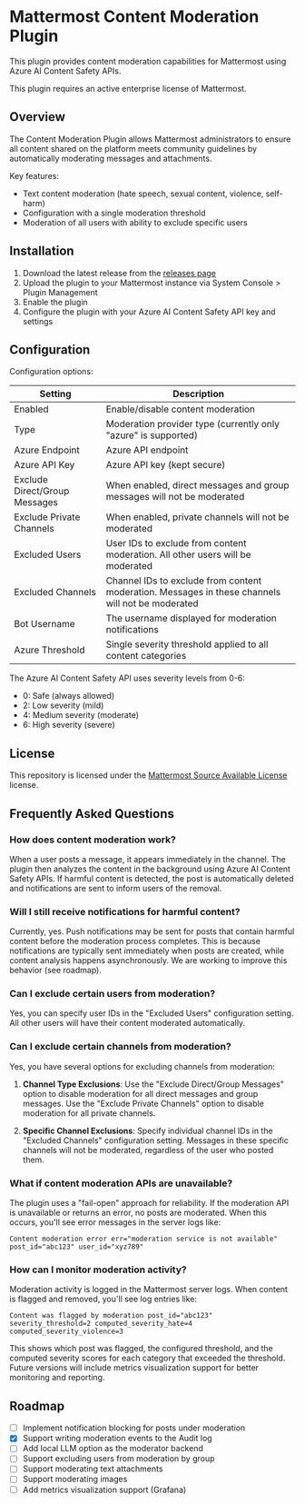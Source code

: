 # Mattermost Content Moderation Plugin

This plugin provides content moderation capabilities for Mattermost using Azure AI Content Safety APIs.

This plugin requires an active enterprise license of Mattermost.

## Overview

The Content Moderation Plugin allows Mattermost administrators to ensure all content shared on the platform meets community guidelines by automatically moderating messages and attachments.

Key features:
- Text content moderation (hate speech, sexual content, violence, self-harm)
- Configuration with a single moderation threshold
- Moderation of all users with ability to exclude specific users

## Installation

1. Download the latest release from the [releases page](https://github.com/mattermost/mattermost-plugin-content-moderation/releases)
2. Upload the plugin to your Mattermost instance via System Console > Plugin Management
3. Enable the plugin
4. Configure the plugin with your Azure AI Content Safety API key and settings

## Configuration

Configuration options:

| Setting | Description |
|---------|-------------|
| Enabled | Enable/disable content moderation |
| Type | Moderation provider type (currently only "azure" is supported) |
| Azure Endpoint | Azure API endpoint |
| Azure API Key | Azure API key (kept secure) |
| Exclude Direct/Group Messages | When enabled, direct messages and group messages will not be moderated |
| Exclude Private Channels | When enabled, private channels will not be moderated |
| Excluded Users | User IDs to exclude from content moderation. All other users will be moderated |
| Excluded Channels | Channel IDs to exclude from content moderation. Messages in these channels will not be moderated |
| Bot Username | The username displayed for moderation notifications |
| Azure Threshold | Single severity threshold applied to all content categories |

The Azure AI Content Safety API uses severity levels from 0-6:
- 0: Safe (always allowed)
- 2: Low severity (mild)
- 4: Medium severity (moderate)
- 6: High severity (severe)

## License

This repository is licensed under the [Mattermost Source Available License](LICENSE) license.

## Frequently Asked Questions

### How does content moderation work?

When a user posts a message, it appears immediately in the channel. The plugin then analyzes the content in the background using Azure AI Content Safety APIs. If harmful content is detected, the post is automatically deleted and notifications are sent to inform users of the removal.

### Will I still receive notifications for harmful content?

Currently, yes. Push notifications may be sent for posts that contain harmful content before the moderation process completes. This is because notifications are typically sent immediately when posts are created, while content analysis happens asynchronously. We are working to improve this behavior (see roadmap).

### Can I exclude certain users from moderation?

Yes, you can specify user IDs in the "Excluded Users" configuration setting. All other users will have their content moderated automatically.

### Can I exclude certain channels from moderation?

Yes, you have several options for excluding channels from moderation:

1. **Channel Type Exclusions**: Use the "Exclude Direct/Group Messages" option to disable moderation for all direct messages and group messages. Use the "Exclude Private Channels" option to disable moderation for all private channels.

2. **Specific Channel Exclusions**: Specify individual channel IDs in the "Excluded Channels" configuration setting. Messages in these specific channels will not be moderated, regardless of the user who posted them.

### What if content moderation APIs are unavailable?

The plugin uses a "fail-open" approach for reliability. If the moderation API is unavailable or returns an error, no posts are moderated. When this occurs, you'll see error messages in the server logs like:

```
Content moderation error err="moderation service is not available" post_id="abc123" user_id="xyz789"
```

### How can I monitor moderation activity?

Moderation activity is logged in the Mattermost server logs. When content is flagged and removed, you'll see log entries like:

```
Content was flagged by moderation post_id="abc123" severity_threshold=2 computed_severity_hate=4 computed_severity_violence=3
```

This shows which post was flagged, the configured threshold, and the computed severity scores for each category that exceeded the threshold. Future versions will include metrics visualization support for better monitoring and reporting.

## Roadmap

- [ ] Implement notification blocking for posts under moderation
- [X] Support writing moderation events to the Audit log
- [ ] Add local LLM option as the moderator backend
- [ ] Support excluding users from moderation by group
- [ ] Support moderating text attachments
- [ ] Support moderating images
- [ ] Add metrics visualization support (Grafana)
